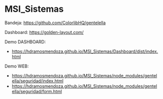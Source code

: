 # MSI_Sistemas

Bandeja: https://github.com/ColorlibHQ/gentelella

Dashboard: https://golden-layout.com/

Demo DASHBOARD: 
- https://hdramosmendoza.github.io/MSI_Sistemas/Dashboard/dist/index.html

Demo WEB: 
- https://hdramosmendoza.github.io/MSI_Sistemas/node_modules/gentelella/seguridad/index.html
- https://hdramosmendoza.github.io/MSI_Sistemas/node_modules/gentelella/seguridad/form.html
